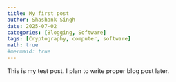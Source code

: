 ```yaml
---
title: My first post
author: Shashank Singh
date: 2025-07-02
categories: [Blogging, Software]
tags: [Cryptography, computer, software]
math: true
#mermaid: true
---
```


This is my test post. I plan to write proper blog post later.

